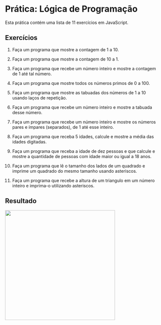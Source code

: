 # Prática: Lógica de Programação

Esta prática contém uma lista de 11 exercícios em JavaScript. 


## Exercícios

1. Faça um programa que mostre a contagem de 1 a 10.

2. Faça um programa que mostre a contagem de 10 a 1.

3. Faça um programa que recebe um número inteiro e mostre a contagem de 1 até tal número.

4. Faça um programa que mostre todos os números primos de 0 a 100.

5. Faça um programa que mostre as tabuadas dos números de 1 a 10 usando laços de repetição.

6. Faça um programa que recebe um número inteiro e mostre a tabuada desse número.

7. Faça um programa que recebe um número inteiro e mostre os números pares e ímpares (separados), de 1 até esse inteiro.

8. Faça um programa que receba 5 idades, calcule e mostre a média das idades digitadas.

9. Faça um programa que receba a idade de dez pessoas e que calcule e mostre a quantidade de pessoas com idade maior ou igual a 18 anos.

10. Faça um programa que lê o tamanho dos lados de um quadrado e imprime um quadrado do mesmo tamanho usando asteriscos.

11. Faça um programa que recebe a altura de um triangulo em um número inteiro e imprima-o utilizando asteriscos.
	
## Resultado

<img height="360em" src="https://github.com/GiovaniDamian/front-end-awari/assets/60575219/f387f20c-26f0-4e46-a989-5828179ed7e1"/>
